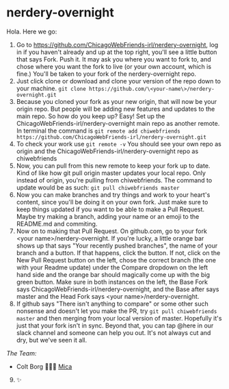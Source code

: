 # nerdery-overnight

Hola. Here we go:

1. Go to https://github.com/ChicagoWebFriends-irl/nerdery-overnight, log in if you haven't already and up at the top right, you'll see a little button that says Fork. Push it. It may ask you where you want to fork to, and chose where you want the fork to live (or your own account, which is fine.) You'll be taken to your fork of the nerdery-overnight repo.
2. Just click clone or download and clone your version of the repo down to your machine. `git clone https://github.com/\<your-name\>/nerdery-overnight.git`
3. Because you cloned your fork as your new origin, that will now be your origin repo. But people will be adding new features and updates to the main repo. So how do you keep up? Easy! Set up the ChicagoWebFriends-irl/nerdery-overnight main repo as another remote. In terminal the command is `git remote add chiwebfriends https://github.com/ChicagoWebFriends-irl/nerdery-overnight.git`
4. To check your work use `git remote -v` You should see your own repo as origin and the ChicagoWebFriends-irl/nerdery-overnight repo as chiwebfriends
5. Now, you can pull from this new remote to keep your fork up to date. Kind of like how git pull origin master updates your local repo. Only instead of origin, you're pulling from chiwebfriends. The command to update would be as such: `git pull chiwebfriends master`
6. Now you can make branches and try things and work to your heart's content, since you'll be doing it on your own fork. Just make sure to keep things updated if you want to be able to make a Pull Request. Maybe try making a branch, adding your name or an emoji to the README.md and commiting.
7. Now on to making that Pull Request. On github.com, go to your fork \<your name\>/nerdery-overnight. If you're lucky, a little orange bar shows up that says "Your recently pushed branches", the name of your branch and a button. If that happens, click the button. If not, click on the New Pull Request button on the left, chose the correct branch (the one with your Readme update) under the Compare dropdown on the left hand side and the orange bar should magically come up with the big green button. Make sure in both instances on the left, the Base Fork says ChicagoWebFriends-irl/nerdery-overnight, and the Base after says master and the Head Fork says \<your name\>/nerdery-overnight.
8. If github says "There isn't anything to compare" or some other such nonsense and doesn't let you make the PR, try `git pull chiwebfriends master` and then merging from your local version of master. Hopefully it's just that your fork isn't in sync. Beyond that, you can tap @here in our slack channel and someone can help you out. It's not always cut and dry, but we've seen it all.

*The Team:*
* Colt Borg 🐙🌮🐙
[Mica](https://github.com/micada)
9. :sparkles:
